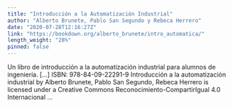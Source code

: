 ```yaml
---
title: "Introducción a la Automatización Industrial"
author: "Alberto Brunete, Pablo San Segundo y Rebeca Herrero"
date: "2020-07-28T12:16:27Z"
link: "https://bookdown.org/alberto_brunete/intro_automatica/"
length_weight: "28%"
pinned: false
---
```


Un libro de introducción a la automatización industrial para alumnos de ingeniería. [...] ISBN: 978-84-09-22291-9 Introducción a la automatización industrial by Alberto Brunete, Pablo San Segundo, Rebeca Herrero is licensed under a Creative Commons Reconocimiento-CompartirIgual 4.0 Internacional ...
